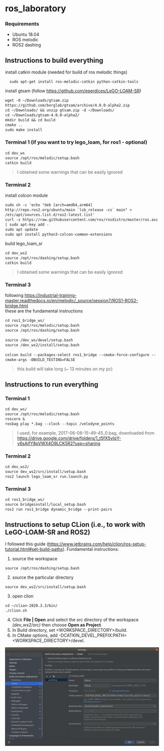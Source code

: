 # ros_laboratory

### Requirements
 * Ubuntu 18.04
 * ROS melodic
 * ROS2 dashing

## Instructions to build everything

install catkin module (needed for build of ros melodic things)
```
  sudo apt-get install ros-melodic-catkin python-catkin-tools
```

install gtsam (follow https://github.com/eperdices/LeGO-LOAM-SR)
```
wget -O ~/Downloads/gtsam.zip https://github.com/borglab/gtsam/archive/4.0.0-alpha2.zip
cd ~/Downloads/ && unzip gtsam.zip -d ~/Downloads/
cd ~/Downloads/gtsam-4.0.0-alpha2/
mkdir build && cd build
cmake ..
sudo make install
```

### Terminal 1 (if you want to try lego_loam, for ros1 - optional)
```
cd dev_ws
source /opt/ros/melodic/setup.bash
catkin build
```
> I obtained some warnings that can be easily ignored

### Terminal 2
install colcon module
```
sudo sh -c 'echo "deb [arch=amd64,arm64] http://repo.ros2.org/ubuntu/main `lsb_release -cs` main" > /etc/apt/sources.list.d/ros2-latest.list'
curl -s https://raw.githubusercontent.com/ros/rosdistro/master/ros.asc | sudo apt-key add -
sudo apt update
sudo apt install python3-colcon-common-extensions
```
build lego_loam_sr
```
cd dev_ws2
source /opt/ros/dashing/setup.bash
catkin build
```
> I obtained some warnings that can be easily ignored

### Terminal 3
following https://industrial-training-master.readthedocs.io/en/melodic/_source/session7/ROS1-ROS2-bridge.html <br>
these are the fundamental instructions
```
cd ros1_bridge_ws/
source /opt/ros/melodic/setup.bash
source /opt/ros/dashing/setup.bash

source /dev_ws/devel/setup.bash
source /dev_ws2/install/setup.bash

colcon build --packages-select ros1_bridge --cmake-force-configure --cmake-args -DBUILD_TESTING=FALSE
```
> this build will take long (~ 13 minutes on my pc)


## Instructions to run everything

### Terminal 1
```
cd dev_ws/
source /opt/ros/melodic/setup.bash
roscore &
rosbag play *.bag --clock --topic /velodyne_points
```
> I used, for example, 2017-06-08-15-49-45_0.bag, downloaded from https://drive.google.com/drive/folders/1_t5fX5yIqY-y6sAifY8pVWX4O9LCK5R2?usp=sharing

### Terminal 2
```
cd dev_ws2/
source dev_ws2/src/install/setup.bash
ros2 launch lego_loam_sr run.launch.py
```
### Terminal 3

```
cd ros1_bridge_ws/
source bridgeinstall/local_setup.bash
ros2 run ros1_bridge dynamic_bridge --print-pairs
```

## Instructions to setup CLion (i.e., to work with LeGO-LOAM-SR and ROS2)
I followed this guide (https://www.jetbrains.com/help/clion/ros-setup-tutorial.html#set-build-paths).
Fundamental instructions:
1) source the workspace
```
source /opt/ros/dashing/setup.bash
```
2) source the particular directory
```
source dev_ws2/src/install/setup.bash
```
3) open clion
```
cd ~/clion-2020.3.3/bin/
./clion.sh
```
4) Click **File | Open** and select the src directory of the workspace *(dev_ws2/src)*
   then choose **Open as Project**.
5) In Build directory, set <WORKSPACE_DIRECTORY>/build.
6) In CMake options, add -DCATKIN_DEVEL_PREFIX:PATH=<WORKSPACE_DIRECTORY>/devel.

<img src="img/clion_cmake_options.png"/>
